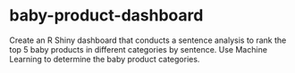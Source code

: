 # baby-product-dashboard
Create an R Shiny dashboard that conducts a sentence analysis to rank the top 5 baby products in different categories by sentence. Use Machine Learning to determine the baby product categories.
